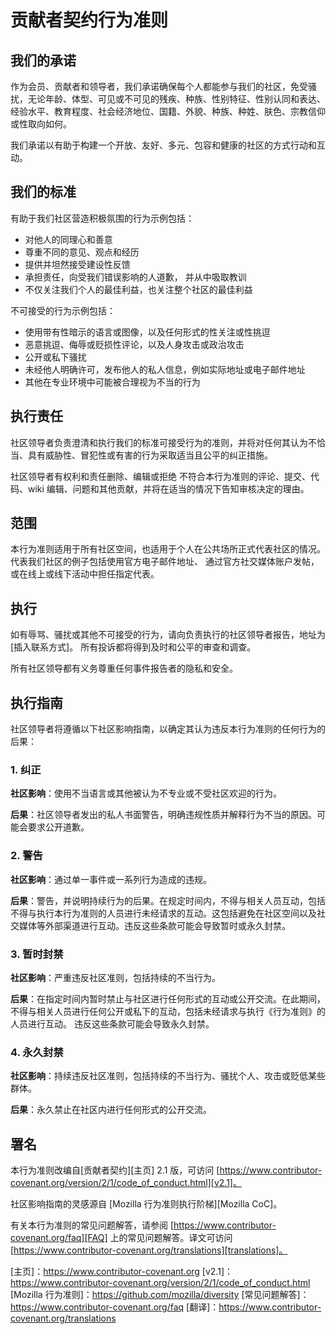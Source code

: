 # 贡献者契约行为准则

## 我们的承诺

作为会员、贡献者和领导者，我们承诺确保每个人都能参与我们的社区，免受骚扰，无论年龄、体型、可见或不可见的残疾、种族、性别特征、性别认同和表达、经验水平、教育程度、社会经济地位、国籍、外貌、种族、种姓、肤色、宗教信仰或性取向如何。

我们承诺以有助于构建一个开放、友好、多元、包容和健康的社区的方式行动和互动。

## 我们的标准

有助于我们社区营造积极氛围的行为示例包括：

* 对他人的同理心和善意
* 尊重不同的意见、观点和经历
* 提供并坦然接受建设性反馈
* 承担责任，向受我们错误影响的人道歉，
并从中吸取教训
* 不仅关注我们个人的最佳利益，也关注整个社区的最佳利益

不可接受的行为示例包括：

* 使用带有性暗示的语言或图像，以及任何形式的性关注或性挑逗
* 恶意挑逗、侮辱或贬损性评论，以及人身攻击或政治攻击
* 公开或私下骚扰
* 未经他人明确许可，发布他人的私人信息，例如实际地址或电子邮件地址
* 其他在专业环境中可能被合理视为不当的行为

## 执行责任

社区领导者负责澄清和执行我们的标准可接受行为的准则，并将对任何其认为不恰当、具有威胁性、冒犯性或有害的行为采取适当且公平的纠正措施。

社区领导者有权利和责任删除、编辑或拒绝
不符合本行为准则的评论、提交、代码、wiki 编辑、问题和其他贡献，并将在适当的情况下告知审核决定的理由。

## 范围

本行为准则适用于所有社区空间，也适用于个人在公共场所正式代表社区的情况。
代表我们社区的例子包括使用官方电子邮件地址、
通过官方社交媒体账户发帖，或在线上或线下活动中担任指定代表。

## 执行

如有辱骂、骚扰或其他不可接受的行为，请向负责执行的社区领导者报告，地址为
[插入联系方式]。
所有投诉都将得到及时和公平的审查和调查。

所有社区领导都有义务尊重任何事件报告者的隐私和安全。

## 执行指南

社区领导者将遵循以下社区影响指南，以确定其认为违反本行为准则的任何行为的后果：

### 1. 纠正

**社区影响**：使用不当语言或其他被认为不专业或不受社区欢迎的行为。

**后果**：社区领导者发出的私人书面警告，明确违规性质并解释行为不当的原因。可能会要求公开道歉。

### 2. 警告

**社区影响**：通过单一事件或一系列行为造成的违规。

**后果**：警告，并说明持续行为的后果。在规定时间内，不得与相关人员互动，包括不得与执行本行为准则的人员进行未经请求的互动。这包括避免在社区空间以及社交媒体等外部渠道进行互动。违反这些条款可能会导致暂时或永久封禁。

### 3. 暂时封禁

**社区影响**：严重违反社区准则，包括持续的不当行为。

**后果**：在指定时间内暂时禁止与社区进行任何形式的互动或公开交流。在此期间，不得与相关人员进行任何公开或私下的互动，包括未经请求与执行《行为准则》的人员进行互动。
违反这些条款可能会导致永久封禁。

### 4. 永久封禁

**社区影响**：持续违反社区准则，包括持续的不当行为、骚扰个人、攻击或贬低某些群体。

**后果**：永久禁止在社区内进行任何形式的公开交流。

## 署名

本行为准则改编自[贡献者契约][主页]
2.1 版，可访问
[https://www.contributor-covenant.org/version/2/1/code_of_conduct.html][v2.1]。

社区影响指南的灵感源自
[Mozilla 行为准则执行阶梯][Mozilla CoC]。

有关本行为准则的常见问题解答，请参阅
[https://www.contributor-covenant.org/faq][FAQ] 上的常见问题解答。译文可访问
[https://www.contributor-covenant.org/translations][translations]。

[主页]：https://www.contributor-covenant.org
[v2.1]：https://www.contributor-covenant.org/version/2/1/code_of_conduct.html
[Mozilla 行为准则]：https://github.com/mozilla/diversity
[常见问题解答]：https://www.contributor-covenant.org/faq
[翻译]：https://www.contributor-covenant.org/translations